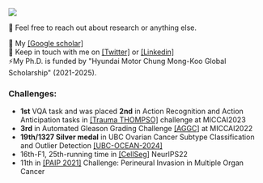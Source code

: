<!-- ### Hi there 👋  -->
![](bio.jpg)
<!-- I'm Trinh, a Ph.D. student at Korea University.
 -->
👯 Feel free to reach out about research or anything else.

🔭 My [[Google scholar]](https://scholar.google.ca/citations?hl=en&user=trFdwLkAAAAJ) \
💬 Keep in touch with me on [[Twitter]](https://twitter.com/VgTimmy) or [[Linkedin]](https://www.linkedin.com/in/trinh-vuong-218812193/)\
⚡My Ph.D. is funded by "Hyundai Motor Chung Mong-Koo Global Scholarship" (2021-2025).


### Challenges:

- **1st** VQA task and was placed **2nd** in Action Recognition and Action Anticipation tasks in [[Trauma THOMPSO]](https://thompson-challenge.grand-challenge.org/) challenge at MICCAI2023 
- **3rd** in Automated Gleason Grading Challenge [[AGGC]](https://aggc22.grand-challenge.org/final-rankings/)  at MICCAI2022 
- **19th/1327 Silver medal** in UBC Ovarian Cancer Subtype Classification and Outlier Detection [[UBC-OCEAN-2024]](https://www.kaggle.com/competitions/UBC-OCEAN/leaderboard?) 
- 16th-F1, 25th-running time in [[CellSeg]](https://neurips22-cellseg.grand-challenge.org/testing-results/) NeurIPS22 
- 11th in [[PAIP 2021]](https://paip2021.grand-challenge.org/Final-rank/) Challenge: Perineural Invasion in Multiple Organ Cancer 

<!--

</br>
</br>
<p align="center"> <img src="https://github-readme-stats.vercel.app/api?username=trinhvg&show_icons=true&theme=great-gatsby" alt="trinhvg" />

<img width="0" src="https://visitor-badge.glitch.me/badge?page_id=trinhvg.trinhvg" />


**timmyvg/timmyvg** is a ✨ _special_ ✨ repository because its `README.md` (this file) appears on your GitHub profile.

Here are some ideas to get you started:

- 🔭 I’m currently working on ...
- 🌱 I’m currently learning ...
- 👯 I’m looking to collaborate on ...
- 🤔 I’m looking for help with ...
- 💬 Ask me about ...
- 📫 How to reach me: ...
- 😄 Pronouns: ...
- ⚡ Fun fact: ...

-->
